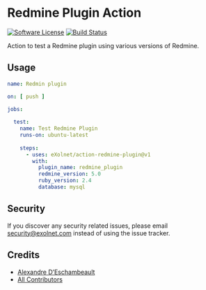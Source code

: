 # Redmine Plugin Action

[![Software License](https://img.shields.io/badge/license-MIT-brightgreen.svg?style=flat-square)](LICENSE)
[![Build Status](https://img.shields.io/github/actions/workflow/status/eXolnet/action-redmine-plugin/tests.yml?label=tests&style=flat-square)](https://github.com/eXolnet/action-redmine-plugin/actions?query=workflow%3Atests)

Action to test a Redmine plugin using various versions of Redmine.

## Usage

```yaml
name: Redmin plugin

on: [ push ]

jobs:
  
  test:
    name: Test Redmine Plugin
    runs-on: ubuntu-latest
    
    steps:
      - uses: eXolnet/action-redmine-plugin@v1
        with:
          plugin_name: redmine_plugin
          redmine_version: 5.0
          ruby_version: 2.4
          database: mysql
```

## Security

If you discover any security related issues, please email security@exolnet.com instead of using the issue tracker.

## Credits

- [Alexandre D’Eschambeault](https://github.com/xel1045)
- [All Contributors](../../contributors)
